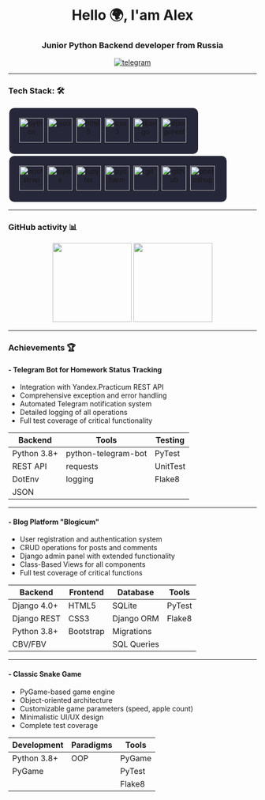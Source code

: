 <div id="header" align="center">
  <h1>Hello 🌍, I'am Alex</h1>
  <h3>Junior Python Backend developer from Russia</h3>
</div>
<div id="socials" align="center">
  <a href="https://t.me/codewithme_py">
    <img src="https://img.shields.io/badge/Telegram-blue?style=for-the-badge&logo=telegram&logoColor=white" alt="telegram">
  </a>
</div>
<hr/>

### Tech Stack: 🛠️

<div align="center" style="background-color:#262738; border-radius:12px; padding:20px; display:inline-block; border: 2px solid white;">
  <img src="https://cdn.jsdelivr.net/gh/devicons/devicon@latest/icons/python/python-original-wordmark.svg" title="python" width="50" height="50" />&nbsp;
  <img src="https://cdn.jsdelivr.net/gh/devicons/devicon@latest/icons/json/json-plain.svg" title="json" width="50" height="50" />&nbsp;
  <img src="https://cdn.jsdelivr.net/gh/devicons/devicon@latest/icons/html5/html5-original-wordmark.svg" title="html5" width="50" height="50" />&nbsp;
  <img src="https://cdn.jsdelivr.net/gh/devicons/devicon@latest/icons/css3/css3-original-wordmark.svg" title="css3" width="50" height="50" />&nbsp;
  <img src="https://cdn.jsdelivr.net/gh/devicons/devicon@latest/icons/django/django-plain.svg" title="django" width="50" height="50" />&nbsp;
  <img src="https://cdn.jsdelivr.net/gh/devicons/devicon@latest/icons/djangorest/djangorest-original-wordmark.svg" title="djangorest" width="50" height="50" />&nbsp;
</div>
<div align="center" style="background-color:#262738; border-radius:12px; padding:20px; display:inline-block; border: 2px solid white;">
  <img src="https://cdn.jsdelivr.net/gh/devicons/devicon@latest/icons/bootstrap/bootstrap-original-wordmark.svg" title="bootstrap" width="50" height="50" />&nbsp;
  <img src="https://cdn.jsdelivr.net/gh/devicons/devicon@latest/icons/sqlite/sqlite-original-wordmark.svg" title="sqlite" width="50" height="50" />&nbsp;
  <img src="https://cdn.jsdelivr.net/gh/devicons/devicon@latest/icons/jupyter/jupyter-original-wordmark.svg" title="jupyter" width="50" height="50" />&nbsp;
  <img src="https://cdn.jsdelivr.net/gh/devicons/devicon@latest/icons/pycharm/pycharm-original.svg" title="pycharm" width="50" height="50" />&nbsp;
  <img src="https://cdn.jsdelivr.net/gh/devicons/devicon@latest/icons/git/git-plain-wordmark.svg" title="git" width="50" height="50" />&nbsp;
  <img src="https://cdn.jsdelivr.net/gh/devicons/devicon@latest/icons/github/github-original-wordmark.svg" title="github" width="50" height="50" />&nbsp;
  <img src="https://cdn.jsdelivr.net/gh/devicons/devicon@latest/icons/photoshop/photoshop-original.svg" title="photoshop" width="50" height="50" />&nbsp;
</div>

<hr/>

### GitHub activity 📊
<p align="center">
  <img height="160" src="https://github-readme-stats.vercel.app/api?username=codewithme-py&show_icons=true&theme=tokyonight" />
  <img height="160" src="https://github-readme-streak-stats.herokuapp.com/?user=codewithme-py&theme=tokyonight" />
</p>
<hr/>

### Achievements 🏆
#### - Telegram Bot for Homework Status Tracking
- Integration with Yandex.Practicum REST API
- Comprehensive exception and error handling
- Automated Telegram notification system
- Detailed logging of all operations
- Full test coverage of critical functionality

| **Backend** | **Tools** | **Testing** |
|-------------|-----------|-------------|
| Python 3.8+ | python-telegram-bot | PyTest |
| REST API | requests | UnitTest |
| DotEnv | logging | Flake8 |
| JSON |  |  |

<hr/>

#### - Blog Platform "Blogicum"
- User registration and authentication system
- CRUD operations for posts and comments
- Django admin panel with extended functionality
- Class-Based Views for all components
- Full test coverage of critical functions

| **Backend** | **Frontend** | **Database** | **Tools** |
|-------------|--------------|--------------|-----------|
| Django 4.0+ | HTML5 | SQLite | PyTest |
| Django REST | CSS3 | Django ORM | Flake8 |
| Python 3.8+ | Bootstrap | Migrations |  |
| CBV/FBV |  | SQL Queries |  |

<hr/>

#### - Classic Snake Game
- PyGame-based game engine
- Object-oriented architecture
- Customizable game parameters (speed, apple count)
- Minimalistic UI/UX design
- Complete test coverage

| **Development** | **Paradigms** | **Tools** |
|-----------------|---------------|-----------|
| Python 3.8+ | OOP | PyGame |
| PyGame |  | PyTest |
|  |  | Flake8 |
